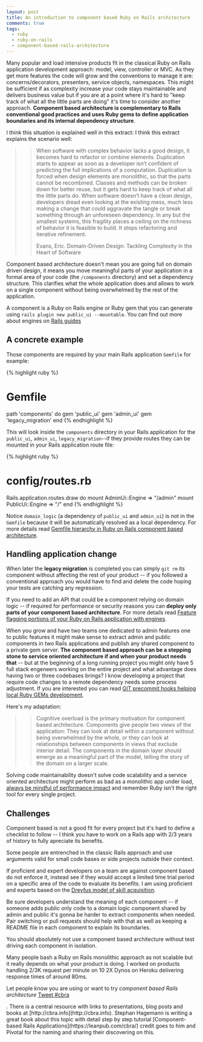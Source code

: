 ```yaml
---
layout: post
title: An introduction to component based Ruby on Rails architecture
comments: true
tags:
  - ruby
  - ruby-on-rails
  - component-based-rails-architecture
---
```


Many popular and load intensive products fit in the classical Ruby on Rails application development approach: model, view, controller or MVC. As they get more features the code will grow and the conventions to manage it are: concerns/decorators, presenters, service objects, namespaces. This might be sufficient if as complexity increase your code stays maintainable and delivers business value but if you are at a point where it's hard to "keep track of what all the little parts are doing" it's time to consider another approach. **Component based architecture is complementary to Rails conventional good practices and uses Ruby gems to define application boundaries and its internal dependency structure**.

I think this situation is explained well in this extract:
I think this extract explains the scenario well:

>> When software with complex behavior lacks a good design, it becomes hard to refactor or combine elements. Duplication starts to appear as soon as a developer isn’t confident of predicting the full implications of a computation. Duplication is forced when design elements are monolithic, so that the parts cannot be recombined. Classes and methods can be broken down for better reuse, but it gets hard to keep track of what all the little parts do. When software doesn’t have a clean design, developers dread even looking at the existing mess, much less making a change that could aggravate the tangle or break something through an unforeseen dependency. In any but the smallest systems, this fragility places a ceiling on the richness of behavior it is feasible to build. It stops refactoring and iterative refinement.
>>
>> Evans, Eric. Domain-Driven Design: Tackling Complexity in the Heart of Software 

Component based architecture doesn't mean you are going full on domain driven design, it means you move meaningful parts of your application in a formal area of your code (the `/components` directory) and set a dependency structure. This clarifies what the whole application does and allows to work on a single component without being overwhelmed by the rest of the application.

A component is a Ruby on Rails engine or Ruby gem that you can generate using `rails plugin new public_ui --mountable`. You can find out more about engines on [Rails guides](http://guides.rubyonrails.org/engines.html)

## A concrete example

Those components are required by your main Rails application `Gemfile` for example:

{% highlight ruby %}
# Gemfile
path 'components' do
  gem 'public_ui'
  gem 'admin_ui'
  gem 'legacy_migration'
end
{% endhighlight %}

This will look inside the `components` directory in your Rails application for the `public_ui`, `admin_ui`, `legacy_migration`--if they provide routes they can be mounted in your Rails application route file:

{% highlight ruby %}
# config/routes.rb
Rails.application.routes.draw do
  mount AdminUi::Engine => "/admin"
  mount PublicUi::Engine => "/"
end
{% endhighlight %}

Notice `domain_logic` (a dependency of `public_ui` and `admin_ui`) is not in the `Gemfile` because it will be automatically resolved as a local dependency. For more details read [Gemfile hierarchy in Ruby on Rails component based architecture](http://teotti.com/gemfiles-hierarchy-in-ruby-on-rails-component-based-architecture/).

## Handling application change

When later the **legacy migration** is completed you can simply `git rm` its component without affecting the rest of your product -- if you followed a conventional approach you would have to find and delete the code hoping your tests are catching any regression.

If you need to add an API that could be a component relying on domain logic -- if required for performance or security reasons you can **deploy only parts of your component based architecture**. For more details read [Feature flagging portions of your Ruby on Rails application with engines](http://teotti.com/feature-flagging-portions-of-your-ruby-on-rails-application-with-engines/).

When you grow and have two teams one dedicated to admin features one to public features it might make sense to extract admin and public components in two Rails applications and publish any shared component to a private gem server. **The component based approach can be a stepping stone to service oriented architecture if and when your product needs that** -- but at the beginning of a long running project you might only have 5 full stack engeneers working on the entire project and what advantage does having two or three codebases brings? I know developing a project that require code changes to a remote dependency needs some process adjustment. If you are interested you can read [GIT precommit hooks helping local Ruby GEMs development](http://teotti.com/git-precommit-hooks-helping-local-ruby-gems-development/).


Here's my adaptation:

>> Cognitive overload is the primary motivation for component based architecture. Components give people two views of the application: They can look at detail within a component without being overwhelmed by the whole, or they can look at relationships between components in views that exclude interior detail. The components in the domain layer should emerge as a meaningful part of the model, telling the story of the domain on a larger scale.

Solving code maintainability doesn't solve code scalability and a service oriented architecture might perform as bad as a monolithic app under load, [always be mindful of performance impact](http://teotti.com/a-successful-ruby-on-rails-performance-analysis-guideline/) and remember Ruby isn't the right tool for every single project.


## Challenges

Component based is not a good fit for every project but it's hard to define a checklist to follow -- I think you have to work on a Rails app with 2/3 years of history to fully apreciate its benefits.

Some people are entrenched in the classic Rails approach and use arguments valid for small code bases or side projects outside their context.

If proficient and expert developers on a team are against component based do not enforce it, instead see if they would accept a limited time trial period on a specific area of the code to evaluate its benefits. I am using proficient and experts based on the [Dreyfus model of skill acquisition](http://en.wikipedia.org/wiki/Dreyfus_model_of_skill_acquisition).

Be sure developers understand the meaning of each component -- if someone adds public only code to a domain logic component shared by admin and public it's gonna be harder to extract components when needed. Pair switching or pull requests should help with that as well as keeping a README file in each component to explain its boundaries.

You should absolutely not use a component based architecture without test driving each component in isolation.

Many people bash a Ruby on Rails monolithic approach as not scalable but it really depends on what your product is doing. I worked on products handling 2/3K request per minute on 10 2X Dynos on Heroku delivering response times of around 80ms.

Let people know you are using or want to try *component based Rails architecture* <a href="https://twitter.com/intent/tweet?button_hashtag=cbra" class="twitter-hashtag-button">Tweet #cbra</a>
<script>!function(d,s,id){var js,fjs=d.getElementsByTagName(s)[0],p=/^http:/.test(d.location)?'http':'https';if(!d.getElementById(id)){js=d.createElement(s);js.id=id;js.src=p+'://platform.twitter.com/widgets.js';fjs.parentNode.insertBefore(js,fjs);}}(document, 'script', 'twitter-wjs');</script>. There is a central resource with links to presentations, blog posts and books at [http://cbra.info](http://cbra.info). Stephan Hagemann is writing a great book about this topic with detail step by step tutorial [Component-based Rails Applications](https://leanpub.com/cbra/) credit goes to him and Pivotal for the naming and sharing their discovering on this.
